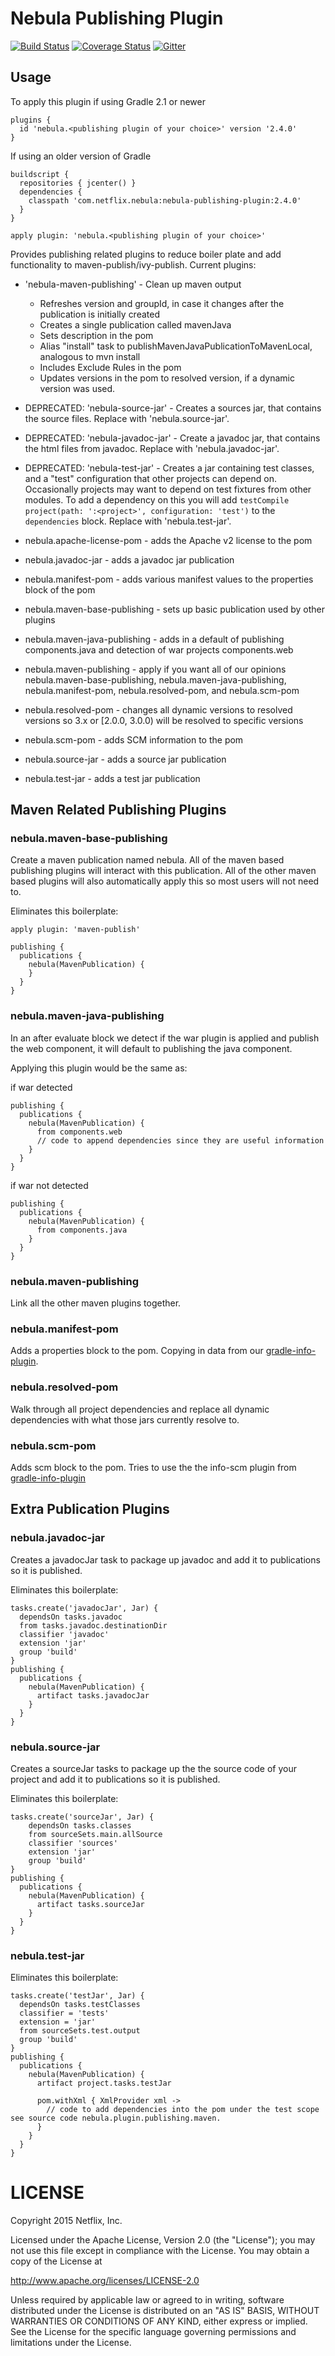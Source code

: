 # Nebula Publishing Plugin

[![Build Status](https://travis-ci.org/nebula-plugins/nebula-publishing-plugin.svg?branch=gradle-2.4)](https://travis-ci.org/nebula-plugins/nebula-publishing-plugin)
[![Coverage Status](https://coveralls.io/repos/nebula-plugins/nebula-publishing-plugin/badge.svg?branch=gradle-2.4&service=github)](https://coveralls.io/github/nebula-plugins/nebula-publishing-plugin?branch=gradle-2.4)
[![Gitter](https://badges.gitter.im/Join%20Chat.svg)](https://gitter.im/nebula-plugins/nebula-publishing-plugin?utm_source=badge&utm_medium=badge&utm_campaign=pr-badge)

## Usage

To apply this plugin if using Gradle 2.1 or newer

    plugins {
      id 'nebula.<publishing plugin of your choice>' version '2.4.0'
    }

If using an older version of Gradle

    buildscript {
      repositories { jcenter() }
      dependencies {
        classpath 'com.netflix.nebula:nebula-publishing-plugin:2.4.0'
      }
    }

    apply plugin: 'nebula.<publishing plugin of your choice>'


Provides publishing related plugins to reduce boiler plate and add functionality to maven-publish/ivy-publish. Current plugins:

* 'nebula-maven-publishing' - Clean up maven output
  * Refreshes version and groupId, in case it changes after the publication is initially created
  * Creates a single publication called mavenJava
  * Sets description in the pom
  * Alias "install" task to publishMavenJavaPublicationToMavenLocal, analogous to mvn install
  * Includes Exclude Rules in the pom
  * Updates versions in the pom to resolved version, if a dynamic version was used.
* DEPRECATED: 'nebula-source-jar' - Creates a sources jar, that contains the source files. Replace with 'nebula.source-jar'.
* DEPRECATED: 'nebula-javadoc-jar' - Create a javadoc jar, that contains the html files from javadoc. Replace with 'nebula.javadoc-jar'.
* DEPRECATED: 'nebula-test-jar' - Creates a jar containing test classes, and a "test" configuration that other projects can depend on. Occasionally projects may want to depend on test fixtures from other modules. To add a dependency on this you will add `testCompile project(path: ':<project>', configuration: 'test')` to the `dependencies` block. Replace with 'nebula.test-jar'.

* nebula.apache-license-pom - adds the Apache v2 license to the pom
* nebula.javadoc-jar - adds a javadoc jar publication
* nebula.manifest-pom - adds various manifest values to the properties block of the pom
* nebula.maven-base-publishing - sets up basic publication used by other plugins
* nebula.maven-java-publishing - adds in a default of publishing components.java and detection of war projects components.web
* nebula.maven-publishing - apply if you want all of our opinions nebula.maven-base-publishing, nebula.maven-java-publishing, nebula.manifest-pom, nebula.resolved-pom, and nebula.scm-pom
* nebula.resolved-pom - changes all dynamic versions to resolved versions so 3.x or [2.0.0, 3.0.0) will be resolved to specific versions
* nebula.scm-pom - adds SCM information to the pom
* nebula.source-jar - adds a source jar publication
* nebula.test-jar - adds a test jar publication

## Maven Related Publishing Plugins

### nebula.maven-base-publishing

Create a maven publication named nebula. All of the maven based publishing plugins will interact with this publication.
All of the other maven based plugins will also automatically apply this so most users will not need to.

Eliminates this boilerplate:

    apply plugin: 'maven-publish'
                   
    publishing {
      publications {
        nebula(MavenPublication) {
        }
      }
    }

### nebula.maven-java-publishing

In an after evaluate block we detect if the war plugin is applied and publish the web component, it will default to publishing the java component.

Applying this plugin would be the same as:

if war detected

    publishing {
      publications {
        nebula(MavenPublication) {
          from components.web
          // code to append dependencies since they are useful information
        }
      }
    }

if war not detected

    publishing {
      publications {
        nebula(MavenPublication) {
          from components.java
        }
      }
    }

### nebula.maven-publishing

Link all the other maven plugins together.

### nebula.manifest-pom

Adds a properties block to the pom. Copying in data from our [gradle-info-plugin](https://github.com/nebula-plugins/gradle-info-plugin).

### nebula.resolved-pom

Walk through all project dependencies and replace all dynamic dependencies with what those jars currently resolve to.

### nebula.scm-pom

Adds scm block to the pom. Tries to use the the info-scm plugin from [gradle-info-plugin](https://github.com/nebula-plugins/gradle-info-plugin) 

## Extra Publication Plugins

### nebula.javadoc-jar

Creates a javadocJar task to package up javadoc and add it to publications so it is published.

Eliminates this boilerplate:

    tasks.create('javadocJar', Jar) {
      dependsOn tasks.javadoc
      from tasks.javadoc.destinationDir
      classifier 'javadoc'
      extension 'jar'
      group 'build'
    }
    publishing {
      publications {
        nebula(MavenPublication) {
          artifact tasks.javadocJar
        }
      }
    }

### nebula.source-jar

Creates a sourceJar tasks to package up the the source code of your project and add it to publications so it is published.

Eliminates this boilerplate:

    tasks.create('sourceJar', Jar) {
        dependsOn tasks.classes
        from sourceSets.main.allSource
        classifier 'sources'
        extension 'jar'
        group 'build'
    }
    publishing {
      publications {
        nebula(MavenPublication) {
          artifact tasks.sourceJar
        }
      }
    }

### nebula.test-jar

Eliminates this boilerplate:

    tasks.create('testJar', Jar) {
      dependsOn tasks.testClasses
      classifier = 'tests'
      extension = 'jar'
      from sourceSets.test.output
      group 'build'
    }
    publishing {
      publications {
        nebula(MavenPublication) {
          artifact project.tasks.testJar

          pom.withXml { XmlProvider xml ->
            // code to add dependencies into the pom under the test scope see source code nebula.plugin.publishing.maven.
          }
        }
      }
    }

LICENSE
=======

Copyright 2015 Netflix, Inc.

Licensed under the Apache License, Version 2.0 (the "License");
you may not use this file except in compliance with the License.
You may obtain a copy of the License at

<http://www.apache.org/licenses/LICENSE-2.0>

Unless required by applicable law or agreed to in writing, software
distributed under the License is distributed on an "AS IS" BASIS,
WITHOUT WARRANTIES OR CONDITIONS OF ANY KIND, either express or implied.
See the License for the specific language governing permissions and
limitations under the License.
